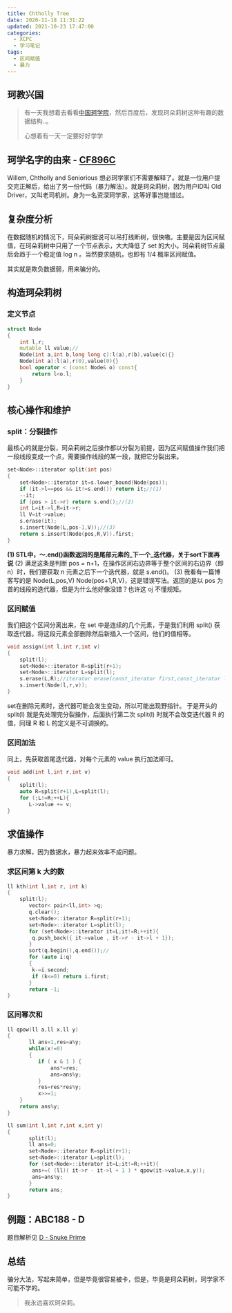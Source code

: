 ```yaml
---
title: Chtholly Tree
date: 2020-11-18 11:31:22
updated: 2021-10-23 17:47:00
categories:
  - XCPC
  - 学习笔记
tags:
  - 区间赋值
  - 暴力
---
```


## 珂教兴国
>有一天我想着去看看[中国珂学院](https://wiki.sukasuka.cn/)，然后百度后，发现珂朵莉树这种有趣的数据结构..。
>
>心想着有一天一定要好好学学

<!-- more -->

## 珂学名字的由来 - [CF896C](https://codeforces.com/contest/896/problem/C) 
Willem, Chtholly and Seniorious 想必珂学家们不需要解释了。就是一位用户提交完正解后，给出了另一份代码（暴力解法）。就是珂朵莉树，因为用户ID叫 Old Driver，又叫老司机树。身为一名资深珂学家，这等好事岂能错过。
## 复杂度分析
在数据随机的情况下，珂朵莉树据说可以吊打线断树，很快嗷。主要是因为区间赋值，在珂朵莉树中只用了一个节点表示，大大降低了 set 的大小。珂朵莉树节点最后会趋于一个稳定值 log n 。当然要求随机，也即有 1/4 概率区间赋值。<div class='heimu'>其实就是欺负数据弱，用来骗分的。</div>
## 构造珂朵莉树
### 定义节点

```cpp
struct Node
{
	int l,r;
	mutable ll value;//
	Node(int a,int b,long long c):l(a),r(b),value(c){}
	Node(int a):l(a),r(0),value(0){}
	bool operator < (const Node& o) const{
    	return l<o.l;
	}
}
```
## 核心操作和维护
### split：分裂操作
最核心的就是分裂，珂朵莉树之后操作都以分裂为前提，因为区间赋值操作我们把一段线段变成一个点，需要操作线段的某一段，就把它分裂出来。

```cpp
set<Node>::iterator split(int pos)
{
    set<Node>::iterator it=s.lower_bound(Node(pos));
    if (it->l==pos && it!=s.end()) return it;//(1) 
    --it;
    if (pos > it->r) return s.end();//(2)
    int L=it->l,R=it->r;
    ll V=it->value;
    s.erase(it);
    s.insert(Node(L,pos-1,V));//(3)
    return s.insert(Node(pos,R,V)).first;
}
```
**(1) STL中，～.end()函数返回的是尾部元素的_下一个_迭代器，关于sort下面再说**
(2) 满足这条是判断 pos = n+1，在操作区间右边界等于整个区间的右边界（即n）时，我们要获取 n 元素之后下一个迭代器，就是 s.end()。
(3) 我看有一篇博客写的是 Node(L,pos,V) Node(pos+1,R,V)，这是错误写法。返回的是以 pos 为首的线段的迭代器，但是为什么他好像没错？也许这 oj 不懂规矩。

### 区间赋值
我们把这个区间分离出来，在 set 中是连续的几个元素，于是我们利用 split() 获取迭代器。将这段元素全部删除然后新插入一个区间，他们的值相等。

```cpp
void assign(int l,int r,int v)
{
    split(l);
    set<Node>::iterator R=split(r+1);
    set<Node>::iterator L=split(l);
    s.erase(L,R);//iterator erase(const_iterator first,const_iterator last)
    s.insert(Node(l,r,v));
}
```
set在删除元素时，迭代器可能会发生变动，所以可能出现野指针。
于是开头的 split(l) 就是先处理完分裂操作，后面执行第二次 split(l) 时就不会改变迭代器 R 的值，同理 R 和 L 的定义是不可调换的。
### 区间加法
同上，先获取首尾迭代器，对每个元素的 value 执行加法即可。

```cpp
void add(int l,int r,int v)
{
    split(l);
    auto R=split(r+1),L=split(l);
    for (;L!=R;++L){
	   L->value += v;
}
```
## 求值操作
暴力求解，因为数据水，暴力起来效率不成问题。
### 求区间第 k 大的数
```cpp
ll kth(int l,int r, int k)
{
    split(l);
	   vector< pair<ll,int> >q;
	   q.clear();
	   set<Node>::iterator R=split(r+1);
	   set<Node>::iterator L=split(l);
	   for (set<Node>::iterator it=L;it!=R;++it){
	   	q.push_back({ it->value , it->r - it->l + 1});
	   }
	   sort(q.begin(),q.end());//
	   for (auto i:q)
	   {
	   	k-=i.second;
	   	if (k<=0) return i.first; 
	   }
	   return -1;
}
```
### 区间幂次和

```cpp
ll qpow(ll a,ll x,ll y)
{
	   ll ans=1,res=a%y;
	   while(x!=0)
	   {
		  if ( x & 1 ) {
		      ans*=res;
		      ans=ans%y;
		  }
		  res=res*res%y;
		  x>>=1;
    }
    return ans%y;
}

ll sum(int l,int r,int x,int y)
{
	   split(l);
	   ll ans=0;
	   set<Node>::iterator R=split(r+1);
	   set<Node>::iterator L=split(l);
	   for (set<Node>::iterator it=L;it!=R;++it){
	   	ans+=( (ll)( it->r - it->l + 1 ) * qpow(it->value,x,y));
	   	ans=ans%y;
	   }
	   return ans;
}
```
## 例题：ABC188 - D 

题目解析见 [D - Snuke Prime](https://www.inzamz.top/2021/01/25/ABC188/#%E7%8F%82%E6%9C%B5%E8%8E%89%E6%A0%91) 

## 总结

骗分大法，写起来简单，但是毕竟很容易被卡，但是，毕竟是珂朵莉树，珂学家不可能不学的。

> 我永远喜欢珂朵莉。



